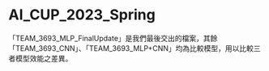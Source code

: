 # AI_CUP_2023_Spring

「TEAM_3693_MLP_FinalUpdate」是我們最後交出的檔案，其餘「TEAM_3693_CNN」、「TEAM_3693_MLP+CNN」均為比較模型，用以比較三者模型效能之差異。
